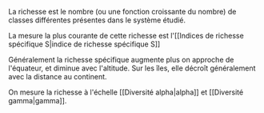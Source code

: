 La richesse est le nombre (ou une fonction croissante du nombre) de classes différentes présentes dans le système étudié.

La mesure la plus courante de cette richesse est l'[[Indices de richesse spécifique S|indice de richesse spécifique S]]

Généralement la richesse spécifique augmente plus on approche de l'équateur, et diminue avec l'altitude. Sur les îles, elle décroît généralement avec la distance au continent.

On mesure la richesse à l'échelle [[Diversité alpha|alpha]] et [[Diversité gamma|gamma]].